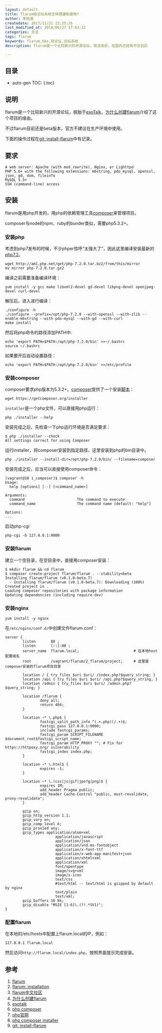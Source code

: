 ```yaml
---
layout: default
title: flarum轻论坛系统怎样搭建和使用?
author: 李佶澳
createdate: 2017/11/21 22:25:26
last_modified_at: 2018/06/27 17:03:32
categories: 方法
tags: flarum
keywords: flarum,bbs,轻论坛,论坛系统
description: flarum是一个比较新兴的开源论坛，简洁友好，在国内已经有中文社区

---
```


## 目录
* auto-gen TOC:
{:toc}

## 说明

flarum是一个比较新兴的开源论坛，脱胎于[esoTalk][4]，[为什么创建flarum][4]介绍了这个项目的缘由。

不过flarum目前还是beta版本，官方不建议在生产环境中使用。

下面的操作过程在[git: install-flarum][9]中有记录。

## 要求

	A web server: Apache (with mod_rewrite), Nginx, or Lighttpd
	PHP 5.6+ with the following extensions: mbstring, pdo_mysql, openssl, json, gd, dom, fileinfo
	MySQL 5.5+
	SSH (command-line) access

## 安装

flarum是用php开发的，用php的依赖管理工具[composer][6]来管理项目。

composer与node的npm、ruby的bunder类似，需要php5.3.2+。

### 安装php

考虑到php7发布的时候，不少phper惊呼“太强大了”，因此这里编译安装最新的[php7.2][7]。

	wget http://am1.php.net/get/php-7.2.0.tar.bz2/from/this/mirror
	mv mirror php-7.2.0.tar.gz2

编译之前需要准备编译环境：

	yum install -y gcc make libxml2-devel gd-devel libpng-devel openjpeg-devel curl-devel

解压后，进入进行编译：

	./configure -h 
	./configure --prefix=/opt/php-7.2.0 --with-openssl --with-zlib --enable-mbstring --with-pdo-mysql --with-gd --with-curl
	make install 

然后将php命令的路径添加PATH中:

	echo 'export PATH=$PATH:/opt/php-7.2.0/bin' >>~/.bashrc
	source ~/.bashrc

如果要开后自动设置路径：

	echo 'export PATH=$PATH:/opt/php-7.2.0/bin' >>/etc/profile

### 安装composer

composer要求php版本为5.3.2+。[composer][6]提供了一个安装[脚本][8]：

	wget https://getcomposer.org/installer

`installer`是一个php文件，可以直接用php运行：

	php ./installer --help

安装完成之后，先检查一下php运行环境是否满足要求：

	$ php ./installer --check
	All settings correct for using Composer

运行installer，将composer安装到指定路径，这里安装到php的bin目录中。

	php ./installer --install-dir=/opt/php-7.2.0/bin/ --filename=composer

安装完成之后，应当可以直接使用composer命令：

	[vagrant@10 1_composer]$ composer -h
	Usage:
	  help [options] [--] [<command_name>]
	
	Arguments:
	  command                        The command to execute
	  command_name                   The command name [default: "help"]
	
	Options:
	...

启动php-cgi

	php-cgi -b 127.0.0.1:9000

### 安装flarum

建立一个空目录，在空目录中，直接用composer安装：

	$ mkdir flarum && cd flarum
	$ composer create-project flarum/flarum . --stability=beta
	Installing flarum/flarum (v0.1.0-beta.7)
	  - Installing flarum/flarum (v0.1.0-beta.7): Downloading (100%)
	Created project in .
	Loading composer repositories with package information
	Updating dependencies (including require-dev)

### 安装nginx

	yum install -y nginx

在`/etc/nginx/conf.d/`中创建文件flarum.conf：

	server {
	        listen       80 ;
	        listen       [::]:80 ;
	        server_name  flarum.local;                         # 在本地host配置域名
	        root         /vagrant/flarum/2_flarum/project;     # 这里是composer安装的flarum项目目录
	
	        location / { try_files $uri $uri/ /index.php?$query_string; }
	        location /api { try_files $uri $uri/ /api.php?$query_string; }
	        location /admin { try_files $uri $uri/ /admin.php?$query_string; }
	
	        location /flarum {
	                deny all;
	                return 404;
	        }
	
	        location ~* \.php$ {
	                fastcgi_split_path_info ^(.+.php)(/.+)$;
	                fastcgi_pass 127.0.0.1:9000;
	                include fastcgi_params;
	                fastcgi_param SCRIPT_FILENAME $document_root$fastcgi_script_name;
	                fastcgi_param HTTP_PROXY ""; # Fix for https://httpoxy.org/ vulnerability
	                fastcgi_index index.php;
	        }
	
	        location ~* \.html$ {
	                expires -1;
	        }
	
	        location ~* \.(css|js|gif|jpe?g|png)$ {
	                expires 1M;
	                add_header Pragma public;
	                add_header Cache-Control "public, must-revalidate, proxy-revalidate";
	        }
	
	        gzip on;
	        gzip_http_version 1.1;
	        gzip_vary on;
	        gzip_comp_level 6;
	        gzip_proxied any;
	        gzip_types application/atom+xml
	                       application/javascript
	                       application/json
	                       application/vnd.ms-fontobject
	                       application/x-font-ttf
	                       application/x-web-app-manifest+json
	                       application/xhtml+xml
	                       application/xml
	                       font/opentype
	                       image/svg+xml
	                       image/x-icon
	                       text/css
	                       #text/html -- text/html is gzipped by default by nginx
	                       text/plain
	                       text/xml;
	        gzip_buffers 16 8k;
	        gzip_disable "MSIE [1-6]\.(?!.*SV1)";
	}

### 配置flarum

在本地的/etc/hosts中配置上flarum.local的IP，例如：

	127.0.0.1 flarum.local

然后访问`http://flarum.local/index.php`，按照界面提示完成安装。

## 参考

1. [flarum][1]
2. [flarum: installation][2]
3. [flarum中文社区][3]
4. [为什么创建flarum][4]
5. [esotalk][5]
6. [php composer][6]
7. [php官网][7]
8. [php composer installer][8]
9. [git: install-flarum][9]

[1]: http://flarum.org/  "flarum" 
[2]: http://flarum.org/docs/installation/ "flarum: installation"
[3]: http://discuss.flarum.org.cn/ "flarum中文社区"
[4]: http://discuss.flarum.org.cn/d/115 "为什么创建flarum"
[5]: https://esotalk.org/ "esotalk"
[6]: https://getcomposer.org/  "php composer"
[7]: http://php.net/  "php官网"
[8]: https://github.com/composer/getcomposer.org/blob/master/web/installer "php composer installer"
[9]: https://github.com/lijiaocn/install-flarum  "git: install-flarum"
